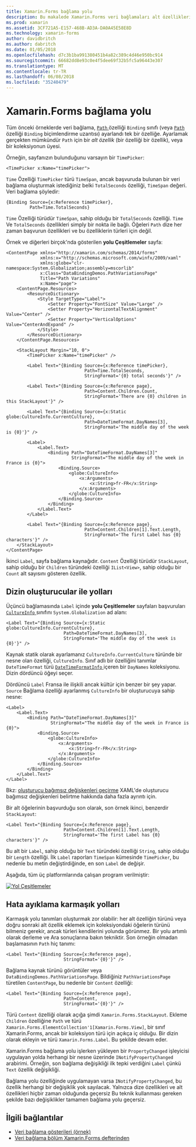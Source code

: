 ```yaml
---
title: Xamarin.Forms bağlama yolu
description: Bu makalede Xamarin.Forms veri bağlamaları alt özellikleri ve bağlama sınıfın yolu özelliği koleksiyon üyeleriyle erişmek için nasıl kullanılacağı açıklanmaktadır.
ms.prod: xamarin
ms.assetid: 3CF721A5-E157-468B-AD3A-DA0A45E58E8D
ms.technology: xamarin-forms
author: davidbritch
ms.author: dabritch
ms.date: 01/05/2018
ms.openlocfilehash: d7c3b1ba991380451b4a82c389c4d46e950bc914
ms.sourcegitcommit: 66682dd8e93c0e4f5dee69f32b5fc5a96443e307
ms.translationtype: MT
ms.contentlocale: tr-TR
ms.lasthandoff: 06/08/2018
ms.locfileid: "35240479"
---
```

# <a name="xamarinforms-binding-path"></a>Xamarin.Forms bağlama yolu

Tüm önceki örneklerde veri bağlama, [ `Path` ](https://developer.xamarin.com/api/property/Xamarin.Forms.Binding.Path/) özelliği `Binding` sınıfı (veya [ `Path` ](https://developer.xamarin.com/api/property/Xamarin.Forms.Xaml.BindingExtension.Path/) özelliği `Binding` biçimlendirme uzantısı) ayarlandı tek bir özelliğe. Ayarlamak gerçekten mümkündür `Path` için bir *alt özellik* (bir özelliği bir özellik), veya bir koleksiyonun üyesi.

Örneğin, sayfanızın bulunduğunu varsayın bir `TimePicker`:

```xaml
<TimePicker x:Name="timePicker">
```

`Time` Özelliği `TimePicker` türü `TimeSpan`, ancak başvuruda bulunan bir veri bağlama oluşturmak istediğiniz belki `TotalSeconds` özelliği, `TimeSpan` değeri. Veri bağlama şöyledir:

```xaml
{Binding Source={x:Reference timePicker},
         Path=Time.TotalSeconds}
```

`Time` Özelliği türüdür `TimeSpan`, sahip olduğu bir `TotalSeconds` özelliği. `Time` Ve `TotalSeconds` özellikleri simply bir nokta ile bağlı. Öğeleri `Path` dize her zaman başvurun özellikleri ve bu özelliklerin türleri için değil.

Örnek ve diğerleri birçok'nda gösterilen **yolu Çeşitlemeler** sayfa:

```xaml
<ContentPage xmlns="http://xamarin.com/schemas/2014/forms"
             xmlns:x="http://schemas.microsoft.com/winfx/2009/xaml"
             xmlns:globe="clr-namespace:System.Globalization;assembly=mscorlib"
             x:Class="DataBindingDemos.PathVariationsPage"
             Title="Path Variations"
             x:Name="page">
    <ContentPage.Resources>
        <ResourceDictionary>
            <Style TargetType="Label">
                <Setter Property="FontSize" Value="Large" />
                <Setter Property="HorizontalTextAlignment" Value="Center" />
                <Setter Property="VerticalOptions" Value="CenterAndExpand" />
            </Style>
        </ResourceDictionary>
    </ContentPage.Resources>

    <StackLayout Margin="10, 0">
        <TimePicker x:Name="timePicker" />

        <Label Text="{Binding Source={x:Reference timePicker},
                              Path=Time.TotalSeconds,
                              StringFormat='{0} total seconds'}" />

        <Label Text="{Binding Source={x:Reference page},
                              Path=Content.Children.Count,
                              StringFormat='There are {0} children in this StackLayout'}" />

        <Label Text="{Binding Source={x:Static globe:CultureInfo.CurrentCulture},
                              Path=DateTimeFormat.DayNames[3],
                              StringFormat='The middle day of the week is {0}'}" />

        <Label>
            <Label.Text>
                <Binding Path="DateTimeFormat.DayNames[3]"
                         StringFormat="The middle day of the week in France is {0}">
                    <Binding.Source>
                        <globe:CultureInfo>
                            <x:Arguments>
                                <x:String>fr-FR</x:String>
                            </x:Arguments>
                        </globe:CultureInfo>
                    </Binding.Source>
                </Binding>
            </Label.Text>
        </Label>

        <Label Text="{Binding Source={x:Reference page},
                              Path=Content.Children[1].Text.Length,
                              StringFormat='The first Label has {0} characters'}" />
    </StackLayout>
</ContentPage>
```

İkinci `Label`, sayfa bağlama kaynağıdır. `Content` Özelliği türüdür `StackLayout`, sahip olduğu bir `Children` türündeki özelliği `IList<View>`, sahip olduğu bir `Count` alt sayısını gösteren özellik.

## <a name="paths-with-indexers"></a>Dizin oluşturucular ile yolları

Üçüncü bağlamasında `Label` içinde **yolu Çeşitlemeler** sayfaları başvuruları [ `CultureInfo` ](https://developer.xamarin.com/api/type/System.Globalization.CultureInfo/) sınıfını `System.Globalization` ad alanı:

```xaml
<Label Text="{Binding Source={x:Static globe:CultureInfo.CurrentCulture},
                      Path=DateTimeFormat.DayNames[3],
                      StringFormat='The middle day of the week is {0}'}" />
```

Kaynak statik olarak ayarlamanız `CultureInfo.CurrentCulture` türünde bir nesne olan özelliği, `CultureInfo`. Sınıf adlı bir özelliğini tanımlar `DateTimeFormat` türü [ `DateTimeFormatInfo` ](https://developer.xamarin.com/api/type/System.Globalization.DateTimeFormatInfo/) içeren bir `DayNames` koleksiyonu. Dizin dördüncü öğeyi seçer.

Dördüncü `Label` Fransa ile ilişkili ancak kültür için benzer bir şey yapar. `Source` Bağlama özelliği ayarlanmış `CultureInfo` bir oluşturucuya sahip nesne:

```xaml
<Label>
    <Label.Text>
        <Binding Path="DateTimeFormat.DayNames[3]"
                 StringFormat="The middle day of the week in France is {0}">
            <Binding.Source>
                <globe:CultureInfo>
                    <x:Arguments>
                        <x:String>fr-FR</x:String>
                    </x:Arguments>
                </globe:CultureInfo>
            </Binding.Source>
        </Binding>
    </Label.Text>
</Label>
```

Bkz: [oluşturucu bağımsız değişkenleri geçirme](~/xamarin-forms/xaml/passing-arguments.md#constructor_arguments) XAML'de oluşturucu bağımsız değişkenleri belirtme hakkında daha fazla ayrıntı için.

Bir alt öğelerinin başvurduğu son olarak, son örnek ikinci, benzerdir `StackLayout`:

```xaml
<Label Text="{Binding Source={x:Reference page},
                      Path=Content.Children[1].Text.Length,
                      StringFormat='The first Label has {0} characters'}" />
```

Bu alt bir `Label`, sahip olduğu bir `Text` türündeki özelliği `String`, sahip olduğu bir `Length` özelliği. İlk `Label` raporları `TimeSpan` kümesinde `TimePicker`, bu nedenle bu metin değiştirdiğinde, en son `Label` de değişir.

Aşağıda, tüm üç platformlarında çalışan program verilmiştir:

[![Yol Çeşitlemeler](binding-path-images/pathvariations-small.png "yolu Çeşitlemeler")](binding-path-images/pathvariations-large.png#lightbox "yolu farklılıkları")

## <a name="debugging-complex-paths"></a>Hata ayıklama karmaşık yolları

Karmaşık yolu tanımları oluşturmak zor olabilir: her alt özelliğin türünü veya doğru sonraki alt özellik eklemek için koleksiyondaki öğelerin türünü bilmeniz gerekir, ancak türleri kendilerini yolunda görünmez. Bir yolu artımlı olarak derleme ve Ara sonuçlarına bakın tekniktir. Son örneğin olmadan başlamasının `Path` hiç tanımı:

```xaml
<Label Text="{Binding Source={x:Reference page},
                      StringFormat='{0}'}" />
```

Bağlama kaynak türünü görüntüler veya `DataBindingDemos.PathVariationsPage`. Bildiğiniz `PathVariationsPage` türetilen `ContentPage`, bu nedenle bir `Content` özelliği:

```xaml
<Label Text="{Binding Source={x:Reference page},
                      Path=Content,
                      StringFormat='{0}'}" />
```

Türü `Content` özelliği olarak açığa şimdi `Xamarin.Forms.StackLayout`. Ekleme `Children` özelliğine `Path` ve türü `Xamarin.Forms.ElementCollection'1[Xamarin.Forms.View]`, bir sınıf Xamarin.Forms, ancak bir koleksiyon türü için açıkça iç olduğu. Bir dizin olarak ekleyin ve türü `Xamarin.Forms.Label`. Bu şekilde devam eder.

Xamarin.Forms bağlama yolu işlerken yükleyen bir `PropertyChanged` işleyicisi uygulayan yolda herhangi bir nesne üzerinde `INotifyPropertyChanged` arabirimi. Örneğin, son bağlama değişikliği ilk tepki verdiğini `Label` çünkü `Text` özellik değişikliği.

Bağlama yolu özelliğinde uygulamayan varsa `INotifyPropertyChanged`, bu özellik herhangi bir değişiklik yok sayılacak. Yalnızca dize özellikleri ve alt özellikleri hiçbir zaman olduğunda geçersiz Bu teknik kullanması gereken şekilde bazı değişiklikler tamamen bağlama yolu geçersiz.



## <a name="related-links"></a>İlgili bağlantılar

- [Veri bağlama gösterileri (örnek)](https://developer.xamarin.com/samples/xamarin-forms/DataBindingDemos/)
- [Veri bağlama bölüm Xamarin.Forms defterinden](~/xamarin-forms/creating-mobile-apps-xamarin-forms/summaries/chapter16.md)
